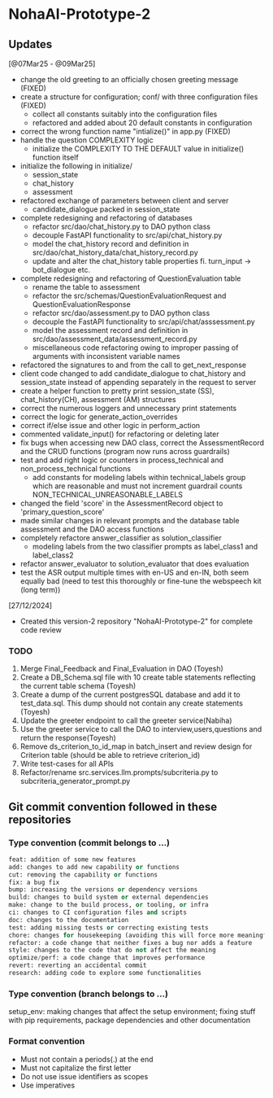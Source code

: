 # NohaAI-Prototype-2

## Updates
[@07Mar25 - @09Mar25]
- change the old greeting to an officially chosen greeting message (FIXED)
- create a structure for configuration; conf/ with three configuration files (FIXED)
    - collect all constants suitably into the configuration files
    - refactored and added about 20 default constants in configuration
- correct the wrong function name "intialize()" in app.py (FIXED)
- handle the question COMPLEXITY logic
    - initialize the COMPLEXITY TO THE DEFAULT value in initialize() function itself
- initialize the following in initialize/
    - session_state
    - chat_history
    - assessment
- refactored exchange of parameters between client and server
    - candidate_dialogue packed in session_state
- complete redesigning and refactoring of databases
    - refactor src/dao/chat_history.py to DAO python class
    - decouple FastAPI functionality to src/api/chat_history.py
    - model the chat_history record and definition in src/dao/chat_history_data/chat_history_record.py
    - update and alter the chat_history table properties fi. turn_input -> bot_dialogue etc.
- complete redesigning and refactoring of QuestionEvaluation table
    - rename the table to assessment
    - refactor the src/schemas/QuestionEvaluationRequest and QuestionEvaluationResponse
    - refactor src/dao/assessment.py to DAO python class
    - decouple the FastAPI functionality to src/api/chat/asssessment.py
    - model the assessment record and definition in src/dao/assessment_data/assessment_record.py
    - miscellaneous code refactoring owing to improper passing of arguments with inconsistent variable names
- refactored the signatures to and from the call to get_next_response
- client code changed to add candidate_dialogue to chat_history and session_state instead of appending separately in the request to server
- create a helper function to pretty print session_state (SS), chat_history(CH), assessment (AM) structures
-   correct the numerous loggers and unnecessary print statements
- correct the logic for generate_action_overrides
- correct if/else issue and other logic in perform_action
- commented validate_input() for refactoring or deleting later
- fix bugs when accessing new DAO class, correct the AssessmentRecord and the CRUD functions (program now runs across guardrails)
- test and add right logic or counters in process_technical and non_process_technical functions
    - add constants for modeling labels within technical_labels group which are reasonable and must not increment guardrail counts NON_TECHNICAL_UNREASONABLE_LABELS
- changed the field 'score' in the AssessmentRecord object to 'primary_question_score'
-   made similar changes in relevant prompts and the database table assessment and the DAO access functions
- completely refactore answer_classifier as solution_classifier 
    - modeling labels from the two classifier prompts as label_class1 and label_class2
- refactor answer_evaluator to solution_evaluator that does evaluation
- test the ASR output multiple times with en-US and en-IN, both seem equally bad (need to test this thoroughly or fine-tune the webspeech kit (long term))

[27/12/2024]
- Created this version-2 repository "NohaAI-Prototype-2" for complete code review  
### TODO
1. Merge Final_Feedback and Final_Evaluation in DAO (Toyesh)
2. Create a DB_Schema.sql file with 10 create table statements reflecting the current table schema (Toyesh)
3. Create a dump of the current postgresSQL database and add it to test_data.sql. This dump should not contain any create statements (Toyesh)
4. Update the greeter endpoint to call the greeter service(Nabiha)
5. Use the greeter service to call the DAO to interview,users,questions and return the response(Toyesh) 
6. Remove ds_criterion_to_id_map in batch_insert and review design for Criterion table (should be able to retrieve criterion_id)
7. Write test-cases for all APIs
8. Refactor/rename src.services.llm.prompts/subcriteria.py to subcriteria_generator_prompt.py

## Git commit convention followed in these repositories

### Type convention (commit belongs to ...)
```python
feat: addition of some new features
add: changes to add new capability or functions
cut: removing the capability or functions
fix: a bug fix
bump: increasing the versions or dependency versions
build: changes to build system or external dependencies
make: change to the build process, or tooling, or infra
ci: changes to CI configuration files and scripts
doc: changes to the documentation
test: adding missing tests or correcting existing tests
chore: changes for housekeeping (avoiding this will force more meaningful message)
refactor: a code change that neither fixes a bug nor adds a feature
style: changes to the code that do not affect the meaning
optimize/perf: a code change that improves performance
revert: reverting an accidental commit
research: adding code to explore some functionalities
```

### Type convention (branch belongs to ...)
setup_env: making changes that affect the setup environment; fixing stuff with pip requirements, package dependencies and other documentation

### Format convention
* Must not contain a periods(.) at the end
* Must not capitalize the first letter
* Do not use issue identifiers as scopes
* Use imperatives
